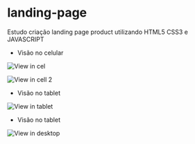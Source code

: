 # landing-page
Estudo criação landing page product utilizando HTML5 CSS3 e JAVASCRIPT

- Visão no celular 

![View in cel](https://user-images.githubusercontent.com/31860176/195689336-cf668e04-047c-4c68-a032-943e6508f6d3.png)

![View in cell 2](https://user-images.githubusercontent.com/31860176/195690892-355796ac-64fd-4818-9f9a-afd84df5ad72.png)


- Visão no tablet


![View in tablet](https://user-images.githubusercontent.com/31860176/195690714-960b04f6-d6e2-4d9b-8958-fbfe60ce98f7.png)


- Visão no tablet



![View in desktop](https://user-images.githubusercontent.com/31860176/195690835-daa08265-a399-4df0-a2cf-a68337783826.png)
